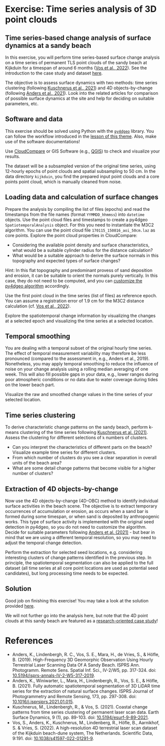 # Exercise: Time series analysis of 3D point clouds

## Time series-based change analysis of surface dynamics at a sandy beach

In this exercise, you will perform time series-based surface change analysis on a time series of permanent TLS point clouds of the sandy beach at Kijkduin for a timespan of around 6 months ([Vos et al., 2022](#references)). See the introduction to the case study and dataset [here](../../../data_usecases/usecase_beach_kijkduin.md).

The objective is to assess surface dynamics with two methods: time series clustering (following [Kuschnerus et al., 2021](#references)) and 4D objects-by-change (following [Anders et al., 2021](#references)). Look into the related articles for comparison of possible surface dynamics at the site and help for deciding on suitable parameters, etc.

## Software and data
This exercise should be solved using Python with the [`py4dgeo`](https://github.com/3dgeo-heidelberg/py4dgeo) library. You can follow the workflow introduced in the [lesson of this theme](../04_3d_timeseries_analysis.ipynb). Also, make use of the software documentations!

Use [CloudCompare](../../../software/software_cloudcompare.md) or GIS Software (e.g., [QGIS](../../../software/software_qgis.md)) to check and visualize your results.

The dataset will be a subsampled version of the original time series, using 12-hourly epochs of point clouds and spatial subsampling to 50 cm. In the data directory `kijkduin`, you find the prepared input point clouds and a core points point cloud, which is manually cleaned from noise.

## Loading data and calculation of surface changes

Prepare the analysis by compiling the list of files (epochs) and read the timestamps from the file names (format `YYMMDD_hhmmss`) into `datetime` objects. Use the point cloud files and timestamps to create a py4dgeo `SpatiotemporalAnalysis` object. For this you need to instantiate the M3C2 algorithm. You can use the point cloud file `170115_150816_aoi_50cm.laz` as core points. Explore the point cloud properties in CloudCompare: 

* Considering the available point density and surface characteristics, what would be a suitable cylinder radius for the distance calculation?
* What would be a suitable approach to derive the surface normals in this topography and expected types of surface changes?

Hint: In this flat topography and predominant provess of sand deposition and erosion, it can be suitable to orient the normals purely vertically. In this case, they do not need to be computed, and you can [customize the py4dgeo algorithm](https://py4dgeo.readthedocs.io/en/latest/customization.html#Changing-search-directions) accordingly.

Use the first point cloud in the time series (list of files) as reference epoch. You can assume a registration error of 1.9 cm for the M3C2 distance calculation (cf. [Vos et al., 2022](#references)).

Explore the spatiotemporal change information by visualizing the changes at a selected epoch and visualizing the time series at a selected location.

## Temporal smoothing

You are dealing with a temporal subset of the original hourly time series. The effect of temporal measurement variability may therefore be less pronounced (compared to the assessment in, e.g., Anders et al., 2019). Nonetheless, you may apply temporal smoothing to reduce the influence of noise on your change analysis using a rolling median averaging of one week. This will also fill possible gaps in your data, e.g., lower ranges during poor atmospheric conditions or no data due to water coverage during tides on the lower beach part. 

Visualize the raw and smoothed change values in the time series of your selected location.

## Time series clustering
To derive characteristic change patterns on the sandy beach, perform k-means clustering of the time series following [Kuschnerus et al. (2021)](#references). Assess the clustering for different selections of `k` numbers of clusters.

* Can you interpret the characteristics of different parts on the beach? Visualize example time series for different clusters.
* From which number of clusters do you see a clear separation in overall units of the beach area?
* What are some detail change patterns that become visible for a higher number of clusters?

## Extraction of 4D objects-by-change

Now use the 4D objects-by-change (4D-OBC) method to identify individual surface activities in the beach scene. The objective is to extract temporary occurrences of accumulation or erosion, as occurs when a sand bar is formed during some timespan, or when sand is deposited by anthropogenic works. This type of surface activity is implemented with the original seed detection in py4dgeo, so you do not need to customize the algorithm. Decide for suitable parameters following [Anders et al. (2021)](#references) - but bear in mind that we are using a different temporal resolution, so you may need to adjust the temporal change detection.

Perform the extraction for selected seed locations, e.g. considering interesting clusters of change patterns identified in the previous step. In principle, the spatiotemporal segmentation can also be applied to the full dataset (all time series at all core point locations are used as potential seed candidates), but long processing time needs to be expected.

## Solution

Good job on finishing this exercise! You may take a look at the solution provided [here](m3_theme4_exercise1_solution1.ipynb).

We will not further go into the analysis here, but note that the 4D point clouds at this sandy beach are featured as a [research-oriented case study](../../06_casestudy_sandybeach/06_casestudy_sandybeach.ipynb)!

<a id='references'></a>
# References

* Anders, K., Lindenbergh, R. C., Vos, S. E., Mara, H., de Vries, S., & Höfle, B. (2019). High-Frequency 3D Geomorphic Observation Using Hourly Terrestrial Laser Scanning Data Of A Sandy Beach. ISPRS Ann. Photogramm. Remote Sens. Spatial Inf. Sci., IV-2/W5, pp. 317-324. doi: [10.5194/isprs-annals-IV-2-W5-317-2019](https://doi.org/10.5194/isprs-annals-IV-2-W5-317-2019).
* Anders, K., Winiwarter, L., Mara, H., Lindenbergh, R., Vos, S. E., & Höfle, B. (2021). Fully automatic spatiotemporal segmentation of 3D LiDAR time series for the extraction of natural surface changes. ISPRS Journal of Photogrammetry and Remote Sensing, 173, pp. 297-308. doi: [10.1016/j.isprsjprs.2021.01.015](https://doi.org/10.1016/j.isprsjprs.2021.01.015).
* Kuschnerus, M., Lindenbergh, R., & Vos, S. (2021). Coastal change patterns from time series clustering of permanent laser scan data. Earth Surface Dynamics, 9 (1), pp. 89-103. doi: [10.5194/esurf-9-89-2021](https://doi.org/10.5194/esurf-9-89-2021).
* Vos, S., Anders, K., Kuschnerus, M., Lindenberg, R., Höfle, B., Aarnikhof, S. & Vries, S. (2022). A high-resolution 4D terrestrial laser scan dataset of the Kijkduin beach-dune system, The Netherlands.  Scientific Data, 9:191. doi: [10.1038/s41597-022-01291-9](https://doi.org/10.1038/s41597-022-01291-9).

